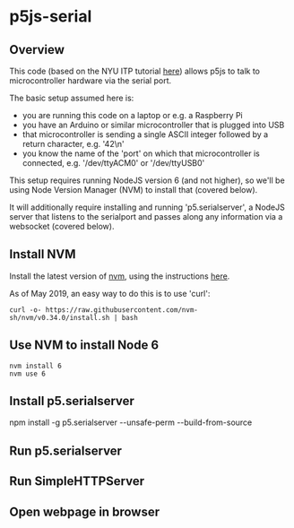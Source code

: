 # p5js-serial

## Overview

This code (based on the NYU ITP tutorial [here](https://itp.nyu.edu/physcomp/labs/labs-serial-communication/lab-arduino-and-p5js-using-a-raspberry-pi/)) allows p5js to talk to microcontroller hardware via the serial port. 

The basic setup assumed here is:  
- you are running this code on a laptop or e.g. a Raspberry Pi 
- you have an Arduino or similar microcontroller that is plugged into USB
- that microcontroller is sending a single ASCII integer followed by a return character, e.g. '42\n'
- you know the name of the 'port' on which that microcontroller is connected, e.g. '/dev/ttyACM0' or '/dev/ttyUSB0'

This setup requires running NodeJS version 6 (and not higher), so we'll be using Node Version Manager (NVM) to install that (covered below).

It will additionally require installing and running 'p5.serialserver', a NodeJS server that listens to the serialport and passes along any information via a websocket (covered below).   

## Install NVM

Install the latest version of [nvm](https://github.com/nvm-sh/nvm), using the instructions [here](https://github.com/nvm-sh/nvm#installation-and-update). 

As of May 2019, an easy way to do this is to use 'curl':

```
curl -o- https://raw.githubusercontent.com/nvm-sh/nvm/v0.34.0/install.sh | bash
``` 

## Use NVM to install Node 6

```
nvm install 6
nvm use 6
```

## Install p5.serialserver

npm install -g p5.serialserver --unsafe-perm --build-from-source

## Run p5.serialserver

## Run SimpleHTTPServer

## Open webpage in browser 


